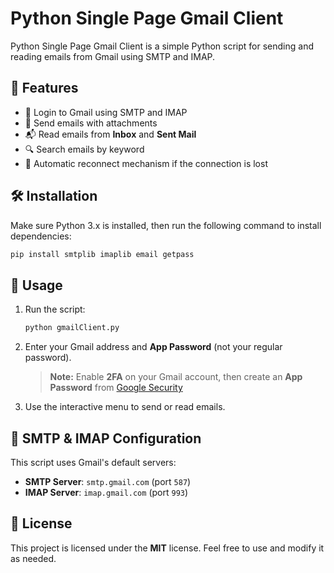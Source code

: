 # Python Single Page Gmail Client

Python Single Page Gmail Client is a simple Python script for sending and reading emails from Gmail using SMTP and IMAP.

## 📌 Features

- 🔑 Login to Gmail using SMTP and IMAP
- 📩 Send emails with attachments
- 📬 Read emails from **Inbox** and **Sent Mail**
- 🔍 Search emails by keyword
- 🔄 Automatic reconnect mechanism if the connection is lost

## 🛠️ Installation

Make sure Python 3.x is installed, then run the following command to install dependencies:

```sh
pip install smtplib imaplib email getpass
```

## 🚀 Usage

1. Run the script:
   ```sh
   python gmailClient.py
   ```
2. Enter your Gmail address and **App Password** (not your regular password).
   > **Note:** Enable **2FA** on your Gmail account, then create an **App Password** from [Google Security](https://myaccount.google.com/security)
3. Use the interactive menu to send or read emails.

## 📧 SMTP & IMAP Configuration

This script uses Gmail's default servers:

- **SMTP Server**: `smtp.gmail.com` (port `587`)
- **IMAP Server**: `imap.gmail.com` (port `993`)

## 📝 License

This project is licensed under the **MIT** license. Feel free to use and modify it as needed.
